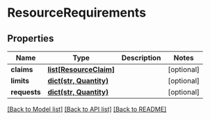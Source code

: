 # ResourceRequirements

## Properties
Name | Type | Description | Notes
------------ | ------------- | ------------- | -------------
**claims** | [**list[ResourceClaim]**](ResourceClaim.md) |  | [optional] 
**limits** | [**dict(str, Quantity)**](Quantity.md) |  | [optional] 
**requests** | [**dict(str, Quantity)**](Quantity.md) |  | [optional] 

[[Back to Model list]](../README.md#documentation-for-models) [[Back to API list]](../README.md#documentation-for-api-endpoints) [[Back to README]](../README.md)


